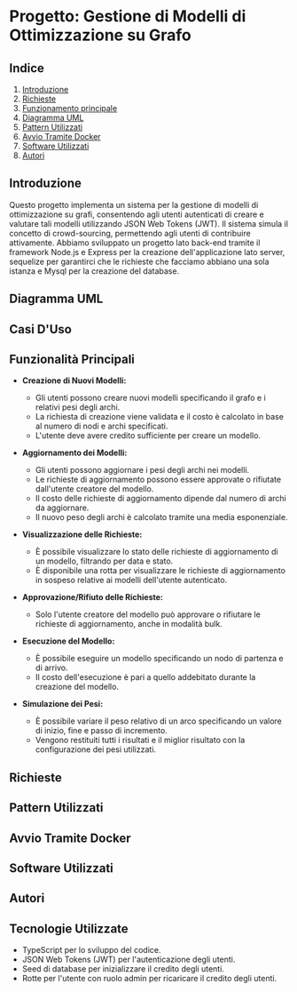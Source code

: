 
# Progetto: Gestione di Modelli di Ottimizzazione su Grafo
## Indice

1. [Introduzione](#introduzione)
2. [Richieste](#richieste)
3. [Funzionamento principale](#funzionamentoprincipale)
4. [Diagramma UML](#diagramma-uml)
5. [Pattern Utilizzati](#pattern-utilizzati)
6. [Avvio Tramite Docker](#avvio-tramite-docker)
7. [Software Utilizzati](#software-utilizzati)
8. [Autori](#autori)

## Introduzione
Questo progetto implementa un sistema per la gestione di modelli di ottimizzazione su grafi, consentendo agli utenti autenticati di creare e valutare tali modelli utilizzando JSON Web Tokens (JWT). Il sistema simula il concetto di crowd-sourcing, permettendo agli utenti di contribuire attivamente. Abbiamo sviluppato un progetto lato back-end tramite il framework Node.js e Express per la creazione dell'applicazione lato server, sequelize per garantirci che le richieste che facciamo abbiano una sola istanza e Mysql per la creazione del database.

## Diagramma UML

## Casi D'Uso 


## Funzionalità Principali

- **Creazione di Nuovi Modelli:**
    - Gli utenti possono creare nuovi modelli specificando il grafo e i relativi pesi degli archi.
    - La richiesta di creazione viene validata e il costo è calcolato in base al numero di nodi e archi specificati.
    - L'utente deve avere credito sufficiente per creare un modello.

- **Aggiornamento dei Modelli:**
    - Gli utenti possono aggiornare i pesi degli archi nei modelli.
    - Le richieste di aggiornamento possono essere approvate o rifiutate dall'utente creatore del modello.
    - Il costo delle richieste di aggiornamento dipende dal numero di archi da aggiornare.
    - Il nuovo peso degli archi è calcolato tramite una media esponenziale.

- **Visualizzazione delle Richieste:**
    - È possibile visualizzare lo stato delle richieste di aggiornamento di un modello, filtrando per data e stato.
    - È disponibile una rotta per visualizzare le richieste di aggiornamento in sospeso relative ai modelli dell'utente autenticato.

- **Approvazione/Rifiuto delle Richieste:**
    - Solo l'utente creatore del modello può approvare o rifiutare le richieste di aggiornamento, anche in modalità bulk.

- **Esecuzione del Modello:**
    - È possibile eseguire un modello specificando un nodo di partenza e di arrivo.
    - Il costo dell'esecuzione è pari a quello addebitato durante la creazione del modello.

- **Simulazione dei Pesi:**
    - È possibile variare il peso relativo di un arco specificando un valore di inizio, fine e passo di incremento.
    - Vengono restituiti tutti i risultati e il miglior risultato con la configurazione dei pesi utilizzati.

## Richieste

## Pattern Utilizzati



## Avvio Tramite Docker



## Software Utilizzati


## Autori


## Tecnologie Utilizzate

- TypeScript per lo sviluppo del codice.
- JSON Web Tokens (JWT) per l'autenticazione degli utenti.
- Seed di database per inizializzare il credito degli utenti.
- Rotte per l'utente con ruolo admin per ricaricare il credito degli utenti.
